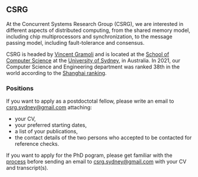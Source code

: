## CSRG

At the Concurrent Systems Research Group (CSRG), we are interested in different aspects of distributed computing, from the shared memory model, including chip multiprocessors and synchronization, to the message passing model, including fault-tolerance and consensus.

CSRG is headed by [Vincent Gramoli](https://gramoli.github.io) and is located at the [School of Computer Science](https://www.sydney.edu.au/engineering/schools/school-of-computer-science.html) at the [University of Sydney](https://www.sydney.edu.au/), in Australia.
In 2021, our Computer Science and Engineering department was ranked 38th in the world according to the [Shanghai ranking](https://www.shanghairanking.com/rankings/gras/2021/RS0210).

### Positions
If you want to apply as a postdoctotal fellow, please write an email to [csrg.sydney@gmail.com](csrg.sydney@gmail.com) attaching:
 * your CV, 
 * your preferred starting dates,
 * a list of your publications,
 * the contact details of the two persons who accepted to be contacted for reference checks.

If you want to apply for the PhD pogram, please get familiar with the [process](https://www.sydney.edu.au/study/study-options/postgraduate-research.html) before sending an email to [csrg.sydney@gmail.com](csrg.sydney@gmail.com) with your CV and transcript(s).



